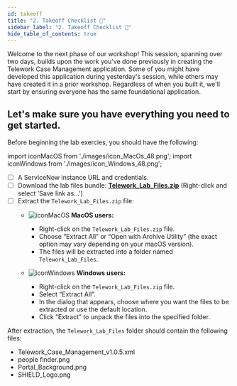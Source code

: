 ```yaml
---
id: takeoff
title: "2. Takeoff Checklist 🚀"
sidebar_label: "2. Takeoff Checklist 🚀"
hide_table_of_contents: true
---
```

Welcome to the next phase of our workshop! This session, spanning over two days, builds upon the work you've done previously in creating the Telework Case Management application. Some of you might have developed this application during yesterday's session, while others may have created it in a prior workshop. Regardless of when you built it, we'll start by ensuring everyone has the same foundational application.

## Let's make sure you have everything you need to get started.

Before beginning the lab exercies, you should have the following:

import iconMacOS  from './images/icon_MacOs_48.png';
import iconWindows from './images/icon_Windows_48.png';

- [ ] A ServiceNow instance URL and credentials.
- [ ] Download the lab files bundle: **[Telework_Lab_Files.zip](../downloads/Telework_Lab_Files.zip)** (Right-click and select 'Save link as...')
- [ ] Extract the `Telework_Lab_Files.zip` file:
    - <img src={iconMacOS} className='inline-icon' alt="iconMacOS" /> <strong>MacOS users:</strong>

       - Right-click on the `Telework_Lab_Files.zip` file.
       - Choose “Extract All” or “Open with Archive Utility” (the exact option may vary depending on your macOS version).
       - The files will be extracted into a folder named `Telework_Lab_Files`.

    - <img src={iconWindows} className='inline-icon'  alt="iconWindows" /> <strong>Windows users:</strong>

        - Right-click on the `Telework_Lab_Files.zip` file.
        - Select “Extract All”.
        - In the dialog that appears, choose where you want the files to be extracted or use the default location.
        - Click “Extract” to unpack the files into the specified folder.

After extraction, the `Telework_Lab_Files` folder should contain the following files: 
- Telework_Case_Management_v1.0.5.xml
- people finder.png
- Portal_Background.png
- SHIELD_Logo.png

